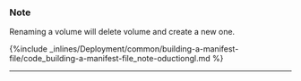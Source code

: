 

### Note

Renaming a volume will delete volume and create a new one.






{%include _inlines/Deployment/common/building-a-manifest-file/code_building-a-manifest-file_note-oductiongl.md %}




* * *

